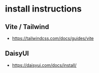 # install instructions

## Vite / Tailwind 
- https://tailwindcss.com/docs/guides/vite

## DaisyUI
- https://daisyui.com/docs/install/
